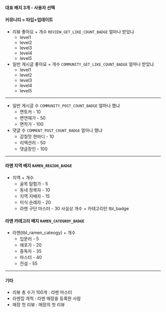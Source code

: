 #### 대표 배지 3개 - 사용자 선택

#### 커뮤니티 = 타입+업데이트
- 리뷰 좋아요 + 개수 `REVIEW_GET_LIKE_COUNT_BADGE` 얼마나 받았냐
	- level1
	- level2
	- level3
	- level4
	- level5
- 일반 게시글 좋아요 + 개수 `COMMUNITY_GET_LIKE_COUNT_BADGE` 얼마나 받았냐
	- level1
	- level2
	- level3
	- level4
	- level5
---
- 일반 게시글 수 `COMMUNITY_POST_COUNT_BADGE` 얼마나 했냐
	- 면토커 - 10
	- 면연재가 - 50
	- 면작가 - 100
- 댓글 수 `COMMENT_POST_COUNT_BADGE` 얼마나 했냐
	- 감칠맛 한마디 - 10
	- 리액션러 - 50
	- 댓글장인 - 100
---
#### 라멘 지역 배지 `RAMEN_REGION_BADGE`
- 지역 + 개수
	- 골목 탐험가 - 5
	- 동네 정복자 - 10
	- 지역 지배자 - 15
	- 미식 순례자 - 20
	- 라멘 구단 마스터 - 30
사실상 개수 + 카테고리만 tbl_badge
#### 라멘 카테고리 배지 `RAMEN_CATEGROY_BADGE`
- 라멘(tbl_ramen_cateogy) + 개수
	- 입문러 - 5
	- 애호가 - 20
	- 중독자 - 35
	- 마스터 - 40
	- 전설 - 55
---
#### 기타
- 리뷰 총 수가 100개 : 라멘 마스터
- 라멘집 개척 : 라멘 매장을 등록한 사람
- 매장 첫 리뷰 : 매장의 첫 리뷰